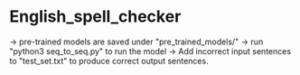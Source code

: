 # English_spell_checker

-> pre-trained models are saved under "pre_trained_models/"
-> run "python3 seq_to_seq.py" to run the model
-> Add incorrect input sentences to "test_set.txt" to produce correct output sentences. 
